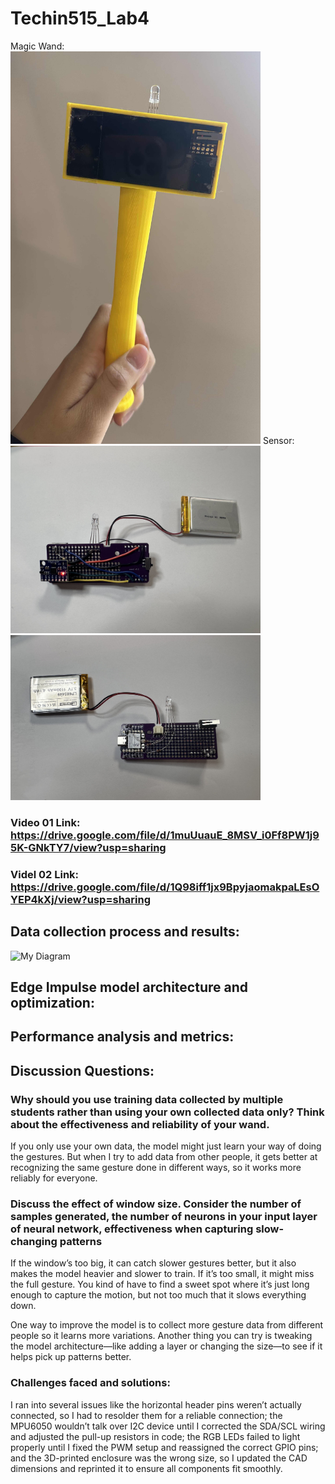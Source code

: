 # Techin515_Lab4
Magic Wand:  
<img src="Images/techin515_magicwand01.jpg" alt="Sample" width="400"/>
Sensor:  
<img src="Images/sensor01.jpg" alt="Sample" width="400"/>
<img src="Images/sensor02.jpg" alt="Sample" width="400"/>

### Video 01 Link: https://drive.google.com/file/d/1muUuauE_8MSV_i0Ff8PW1j95K-GNkTY7/view?usp=sharing 
### Videl 02 Link: https://drive.google.com/file/d/1Q98iff1jx9BpyjaomakpaLEsOYEP4kXj/view?usp=sharing 

## Data collection process and results:

![My Diagram](Images/my-diagram.png)


## Edge Impulse model architecture and optimization:

## Performance analysis and metrics:



## Discussion Questions:
### Why should you use training data collected by multiple students rather than using your own collected data only? Think about the effectiveness and reliability of your wand.

If you only use your own data, the model might just learn your way of doing the gestures. But when I try to add data from other people, it gets better at recognizing the same gesture done in different ways, so it works more reliably for everyone.

### Discuss the effect of window size. Consider the number of samples generated, the number of neurons in your input layer of neural network, effectiveness when capturing slow-changing patterns

If the window’s too big, it can catch slower gestures better, but it also makes the model heavier and slower to train. If it’s too small, it might miss the full gesture. You kind of have to find a sweet spot where it’s just long enough to capture the motion, but not too much that it slows everything down.

One way to improve the model is to collect more gesture data from different people so it learns more variations. Another thing you can try is tweaking the model architecture—like adding a layer or changing the size—to see if it helps pick up patterns better.


### Challenges faced and solutions:
I ran into several issues like the horizontal header pins weren’t actually connected, so I had to resolder them for a reliable connection; the MPU6050 wouldn’t talk over I2C device until I corrected the SDA/SCL wiring and adjusted the pull-up resistors in code; the RGB LEDs failed to light properly until I fixed the PWM setup and reassigned the correct GPIO pins; and the 3D-printed enclosure was the wrong size, so I updated the CAD dimensions and reprinted it to ensure all components fit smoothly.


